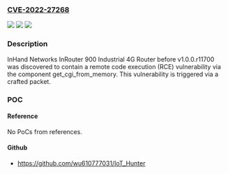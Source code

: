 ### [CVE-2022-27268](https://cve.mitre.org/cgi-bin/cvename.cgi?name=CVE-2022-27268)
![](https://img.shields.io/static/v1?label=Product&message=n%2Fa&color=blue)
![](https://img.shields.io/static/v1?label=Version&message=n%2Fa&color=blue)
![](https://img.shields.io/static/v1?label=Vulnerability&message=n%2Fa&color=brighgreen)

### Description

InHand Networks InRouter 900 Industrial 4G Router before v1.0.0.r11700 was discovered to contain a remote code execution (RCE) vulnerability via the component get_cgi_from_memory. This vulnerability is triggered via a crafted packet.

### POC

#### Reference
No PoCs from references.

#### Github
- https://github.com/wu610777031/IoT_Hunter

